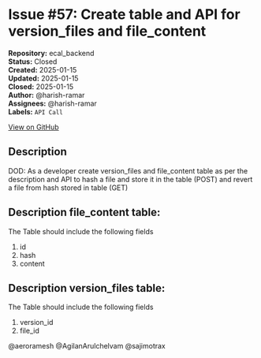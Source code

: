 # Issue #57: Create table and API for version_files and file_content

**Repository:** ecal_backend  
**Status:** Closed  
**Created:** 2025-01-15  
**Updated:** 2025-01-15  
**Closed:** 2025-01-15  
**Author:** @harish-ramar  
**Assignees:** @harish-ramar  
**Labels:** `API Call`  

[View on GitHub](https://github.com/Simtestlab/ecal_backend/issues/57)

## Description

DOD: As a developer create version_files and file_content table as per the description and API to hash a file and store it in the table (POST) and revert a file from hash stored in table (GET)

## Description file_content table: 
The Table should include the following fields
1. id
2. hash
3. content

## Description version_files table: 
The Table should include the following fields
1. version_id
2. file_id

@aeroramesh @AgilanArulchelvam @sajimotrax